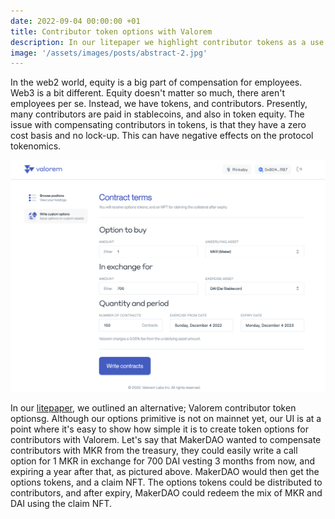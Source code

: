 ```yaml
---
date: 2022-09-04 00:00:00 +01
title: Contributor token options with Valorem 
description: In our litepaper we highlight contributor tokens as a use case for Valorem. Here's how it works.
image: '/assets/images/posts/abstract-2.jpg'
---
```


In the web2 world, equity is a big part of compensation for employees. Web3 is a bit 
different. Equity doesn't matter so much, there aren't employees per se. Instead, we 
have tokens, and contributors. Presently, many contributors are paid in stablecoins, 
and also in token equity. The issue with compensating contributors in tokens, is that 
they have a zero cost basis and no lock-up. This can have negative effects on the 
protocol tokenomics.

![Writing Contributor Token Options with Valorem](/assets/images/posts/contributor-token-options.png)

In our [litepaper](https://valorem.xyz/docs/valorem-options-litepaper/#vesting-options),
we outlined an alternative; Valorem contributor token optionsg. Although our 
options primitive is not on mainnet yet, our UI is at a point where it's easy to 
show how simple it is to create token options for contributors with Valorem. Let's 
say that MakerDAO wanted to compensate contributors with MKR from the treasury, 
they could easily write a call option for 1 MKR in exchange for 700 DAI vesting 
3 months from now, and expiring a year after that, as pictured above. MakerDAO 
would then get the options tokens, and a claim NFT. The options tokens could be 
distributed to contributors, and after expiry, MakerDAO could redeem the mix of 
MKR and DAI using the claim NFT.